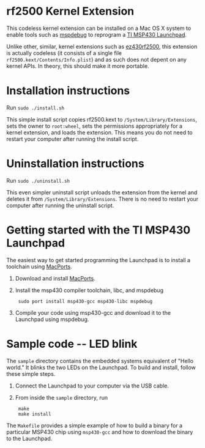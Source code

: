 rf2500 Kernel Extension
=======================

This codeless kernel extension can be installed on a Mac OS X system
to enable tools such as [mspdebug][1] to reprogram a [TI MSP430
Launchpad][4].

Unlike other, similar, kernel extensions such as [ez430rf2500][3],
this extension is actually codeless (it consists of a single file
`rf2500.kext/Contents/Info.plist`) and as such does not depent on any
kernel APIs. In theory, this should make it more portable.

# Installation instructions
Run `sudo ./install.sh`

This simple install script copies rf2500.kext to
`/System/Library/Extensions`, sets the owner to `root:wheel`, sets the
permissions appropriately for a kernel extension, and loads the
extension. This means you do not need to restart your computer after
running the install script.

# Uninstallation instructions
Run `sudo ./uninstall.sh`

This even simpler uninstall script unloads the extension from the
kernel and deletes it from `/System/Library/Extensions`. There is no
need to restart your computer after running the uninstall script.

# Getting started with the TI MSP430 Launchpad
The easiest way to get started programming the Launchpad is to install
a toolchain using [MacPorts][2].

1. Download and install [MacPorts][2].
2. Install the msp430 compiler toolchain, libc, and mspdebug

        sudo port install msp430-gcc msp430-libc mspdebug

3. Compile your code using msp430-gcc and download it to the Launchpad
   using mspdebug.

# Sample code -- LED blink
The `sample` directory contains the embedded systems equivalent of
"Hello world." It blinks the two LEDs on the Launchpad. To build and
install, follow these simple steps.

1. Connect the Launchpad to your computer via the USB cable.
2. From inside the `sample` directory, run

        make
        make install

The `Makefile` provides a simple example of how to build a binary for
a particular MSP430 chip using `msp430-gcc` and how to download the
binary to the Launchpad.

[1]: http://mspdebug.sourceforge.net/
[2]: https://www.macports.org/install.php
[3]: https://github.com/colossaldynamics/ez430rf2500
[4]: http://www.ti.com/tool/msp-exp430g2
